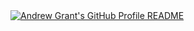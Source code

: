 <a href="https://github.com//D3dWiz/D3dWiz">
  <picture>
    <source media="(prefers-color-scheme: dark)" srcset="https://raw.githubusercontent.com/D3dWiz/D3dWiz/main/dark_mode.svg">
    <img alt="Andrew Grant's GitHub Profile README" src="https://raw.githubusercontent.com/D3dWiz/D3dWiz/light_mode.svg">
  </picture>
</a>
